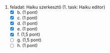 1. feladat: Haiku szerkesztő (1. task: Haiku editor)
    - [x] b. (1 pont)
    - [x] c. (1 pont)
    - [x] d. (1 pont)
    - [x] e. (1 pont)
    - [x] f. (1,5 pont)
    - [ ] g. (1,5 pont)
    - [ ] h. (1 pont)
